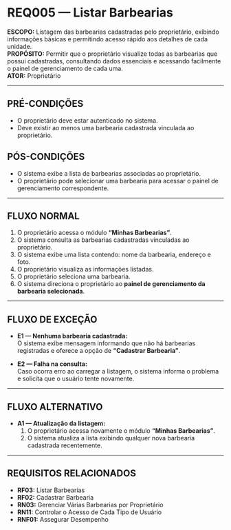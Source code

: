 # REQ005 — Listar Barbearias

**ESCOPO:** Listagem das barbearias cadastradas pelo proprietário, exibindo informações básicas e permitindo acesso rápido aos detalhes de cada unidade.  
**PROPÓSITO:** Permitir que o proprietário visualize todas as barbearias que possui cadastradas, consultando dados essenciais e acessando facilmente o painel de gerenciamento de cada uma.  
**ATOR:** Proprietário  

---

## PRÉ-CONDIÇÕES
- O proprietário deve estar autenticado no sistema.  
- Deve existir ao menos uma barbearia cadastrada vinculada ao proprietário.  

## PÓS-CONDIÇÕES
- O sistema exibe a lista de barbearias associadas ao proprietário.  
- O proprietário pode selecionar uma barbearia para acessar o painel de gerenciamento correspondente.  

---

## FLUXO NORMAL
1. O proprietário acessa o módulo **“Minhas Barbearias”**.  
2. O sistema consulta as barbearias cadastradas vinculadas ao proprietário.  
3. O sistema exibe uma lista contendo: nome da barbearia, endereço e foto.  
4. O proprietário visualiza as informações listadas.  
5. O proprietário seleciona uma barbearia.  
6. O sistema direciona o proprietário ao **painel de gerenciamento da barbearia selecionada**.  

---

## FLUXO DE EXCEÇÃO
- **E1 — Nenhuma barbearia cadastrada:**  
  O sistema exibe mensagem informando que não há barbearias registradas e oferece a opção de **“Cadastrar Barbearia”**.  

- **E2 — Falha na consulta:**  
  Caso ocorra erro ao carregar a listagem, o sistema informa o problema e solicita que o usuário tente novamente.  

---

## FLUXO ALTERNATIVO
- **A1 — Atualização da listagem:**  
  1. O proprietário acessa novamente o módulo **“Minhas Barbearias”**.  
  2. O sistema atualiza a lista exibindo qualquer nova barbearia cadastrada recentemente.  

---

## REQUISITOS RELACIONADOS
- **RF03:** Listar Barbearias  
- **RF02:** Cadastrar Barbearia  
- **RN03:** Gerenciar Várias Barbearias por Proprietário  
- **RN11:** Controlar o Acesso de Cada Tipo de Usuário  
- **RNF01:** Assegurar Desempenho  
